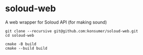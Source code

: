# soloud-web
A web wrapper for Soloud API (for making sound)


```
git clone --recursive git@github.com:konsumer/soloud-web.git
cd soloud-web

cmake -B build
cmake --build build
```
